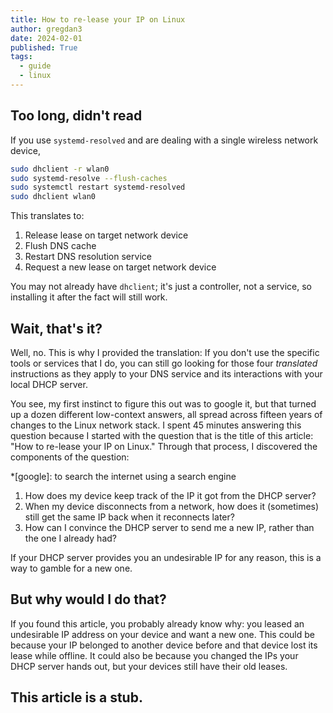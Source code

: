 ```yaml
---
title: How to re-lease your IP on Linux
author: gregdan3
date: 2024-02-01
published: True
tags:
  - guide
  - linux
---
```


## Too long, didn't read

If you use `systemd-resolved` and are dealing with a single wireless network
device,

```sh
sudo dhclient -r wlan0
sudo systemd-resolve --flush-caches
sudo systemctl restart systemd-resolved
sudo dhclient wlan0
```

This translates to:

1. Release lease on target network device
2. Flush DNS cache
3. Restart DNS resolution service
4. Request a new lease on target network device

You may not already have `dhclient`; it's just a controller, not a service, so
installing it after the fact will still work.

## Wait, that's it?

Well, no. This is why I provided the translation: If you don't use the specific
tools or services that I do, you can still go looking for those four
_translated_ instructions as they apply to your DNS service and its interactions
with your local DHCP server.

You see, my first instinct to figure this out was to google it, but that turned
up a dozen different low-context answers, all spread across fifteen years of
changes to the Linux network stack. I spent 45 minutes answering this question
because I started with the question that is the title of this article: "How to
re-lease your IP on Linux." Through that process, I discovered the components of
the question:

<!-- prettier-ignore -->
*[google]: to search the internet using a search engine

1. How does my device keep track of the IP it got from the DHCP server?
2. When my device disconnects from a network, how does it (sometimes) still get
   the same IP back when it reconnects later?
3. How can I convince the DHCP server to send me a new IP, rather than the one I
   already had?

If your DHCP server provides you an undesirable IP for any reason, this is a way
to gamble for a new one.

## But why would I do that?

If you found this article, you probably already know why: you leased an
undesirable IP address on your device and want a new one. This could be because
your IP belonged to another device before and that device lost its lease while
offline. It could also be because you changed the IPs your DHCP server hands
out, but your devices still have their old leases.

## This article is a stub.

